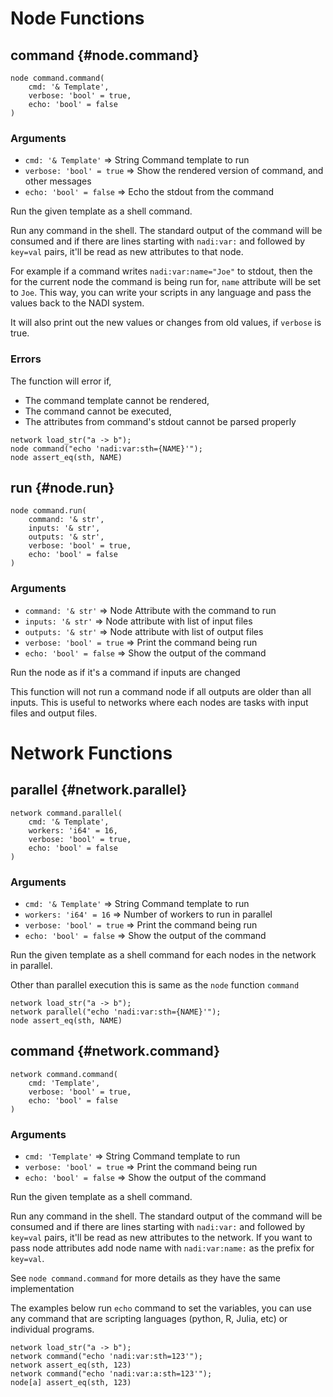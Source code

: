 # Node Functions
## command {#node.command}
```sig
node command.command(
    cmd: '& Template',
    verbose: 'bool' = true,
    echo: 'bool' = false
)
```

### Arguments
- `cmd: '& Template'` => String Command template to run
- `verbose: 'bool' = true` => Show the rendered version of command, and other messages
- `echo: 'bool' = false` => Echo the stdout from the command

Run the given template as a shell command.

Run any command in the shell. The standard output of the command
will be consumed and if there are lines starting with `nadi:var:`
and followed by `key=val` pairs, it'll be read as new attributes
to that node.

For example if a command writes `nadi:var:name="Joe"` to stdout,
then the for the current node the command is being run for, `name`
attribute will be set to `Joe`. This way, you can write your
scripts in any language and pass the values back to the NADI
system.

It will also print out the new values or changes from old values,
if `verbose` is true.

### Errors
The function will error if,
- The command template cannot be rendered,
- The command cannot be executed,
- The attributes from command's stdout cannot be parsed properly

```task
network load_str("a -> b");
node command("echo 'nadi:var:sth={NAME}'");
node assert_eq(sth, NAME)
```

## run {#node.run}
```sig
node command.run(
    command: '& str',
    inputs: '& str',
    outputs: '& str',
    verbose: 'bool' = true,
    echo: 'bool' = false
)
```

### Arguments
- `command: '& str'` => Node Attribute with the command to run
- `inputs: '& str'` => Node attribute with list of input files
- `outputs: '& str'` => Node attribute with list of output files
- `verbose: 'bool' = true` => Print the command being run
- `echo: 'bool' = false` => Show the output of the command

Run the node as if it's a command if inputs are changed

This function will not run a command node if all outputs are older
than all inputs. This is useful to networks where each nodes are
tasks with input files and output files.
# Network Functions
## parallel {#network.parallel}
```sig
network command.parallel(
    cmd: '& Template',
    workers: 'i64' = 16,
    verbose: 'bool' = true,
    echo: 'bool' = false
)
```

### Arguments
- `cmd: '& Template'` => String Command template to run
- `workers: 'i64' = 16` => Number of workers to run in parallel
- `verbose: 'bool' = true` => Print the command being run
- `echo: 'bool' = false` => Show the output of the command

Run the given template as a shell command for each nodes in the network in parallel.

Other than parallel execution this is same as the `node` function `command`

```task
network load_str("a -> b");
network parallel("echo 'nadi:var:sth={NAME}'");
node assert_eq(sth, NAME)
```

## command {#network.command}
```sig
network command.command(
    cmd: 'Template',
    verbose: 'bool' = true,
    echo: 'bool' = false
)
```

### Arguments
- `cmd: 'Template'` => String Command template to run
- `verbose: 'bool' = true` => Print the command being run
- `echo: 'bool' = false` => Show the output of the command

Run the given template as a shell command.

Run any command in the shell. The standard output of the command
will be consumed and if there are lines starting with `nadi:var:`
and followed by `key=val` pairs, it'll be read as new attributes
to the network. If you want to pass node attributes add node name
with `nadi:var:name:` as the prefix for `key=val`.

See `node command.command` for more details as they have
the same implementation

The examples below run `echo` command to set the variables, you
can use any command that are scripting languages (python, R,
Julia, etc) or individual programs.

```task
network load_str("a -> b");
network command("echo 'nadi:var:sth=123'");
network assert_eq(sth, 123)
network command("echo 'nadi:var:a:sth=123'");
node[a] assert_eq(sth, 123)
```
